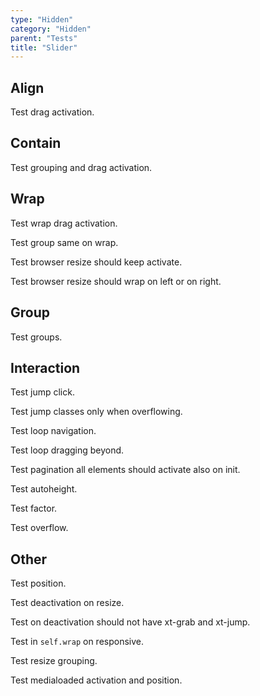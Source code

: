 ```yaml
---
type: "Hidden"
category: "Hidden"
parent: "Tests"
title: "Slider"
---
```


## Align

Test drag activation.

<demo>
  <demoinline src="demos/components/slider/align-center">
  </demoinline>
  <demoinline src="demos/components/slider/align-left">
  </demoinline>
  <demoinline src="demos/components/slider/align-right">
  </demoinline>
</demo>

## Contain

Test grouping and drag activation.

<demo>
  <demoinline src="demos/components/slider/nocontain-center">
  </demoinline>
  <demoinline src="demos/components/slider/nocontain-left">
  </demoinline>
  <demoinline src="demos/components/slider/nocontain-right">
  </demoinline>
</demo>

## Wrap

Test wrap drag activation.

Test group same on wrap.

Test browser resize should keep activate.

Test browser resize should wrap on left or on right.

<demo>
  <demoinline src="demos/components/slider/wrap-center">
  </demoinline>
  <demoinline src="demos/components/slider/wrap-left">
  </demoinline>
  <demoinline src="demos/components/slider/wrap-right">
  </demoinline>
</demo>

## Group

Test groups.

<demo>
  <demoinline src="demos/components/slider/group">
  </demoinline>
  <demoinline src="demos/components/slider/group-wrap">
  </demoinline>
</demo>

## Interaction

Test jump click.

Test jump classes only when overflowing.

<demo>
  <demoinline src="demos/components/slider/jump">
  </demoinline>
</demo>

Test loop navigation.

Test loop dragging beyond.

<demo>
  <demoinline src="demos/components/slider/navigation">
  </demoinline>
</demo>

Test pagination all elements should activate also on init.

<demo>
  <demoinline src="demos/components/slider/pagination">
  </demoinline>
</demo>

Test autoheight.

<demo>
  <demoinline src="demos/components/slider/autoheight">
  </demoinline>
</demo>

Test factor.

Test overflow.

<demo>
  <demoinline src="demos/components/slider/drag">
  </demoinline>
</demo>

## Other

Test position.

Test deactivation on resize.

Test on deactivation should not have xt-grab and xt-jump.

Test in `self.wrap` on responsive.

Test resize grouping.

<demo>
  <demoinline src="demos/components/slider/nooverflow">
  </demoinline>
  <demoinline src="demos/components/slider/nooverflow-false">
  </demoinline>
</demo>

Test medialoaded activation and position.

<demo>
  <demoinline src="demos/components/slider/media-loaded">
  </demoinline>
</demo>
